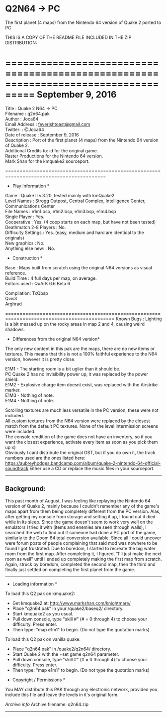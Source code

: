 # Q2N64 -> PC
The first planet (4 maps) from the Nintendo 64 version of Quake 2 ported to PC

THIS IS A COPY OF THE README FILE INCLUDED IN THE ZIP DISTRIBUTION:

===================================================================================
September 9, 2016
===================================================================================

Title                   : Quake 2 N64 -> PC<br>
Filename                : q2n64.pak <br>
Author                  : Joca64 <br>
Email Address           : feverishtoast@gmail.com <br>
Twitter:		: @Joca64 <br>
Date of release		: September 9, 2016 <br>
Description		: Port of the first planet (4 maps) from the Nintendo 64 version of Quake 2. <br>
Additional Credits to:	id for the original game.<br>
			Raster Productions for the Nintendo 64 version.<br>
			Mark Shan for the kmquake2 sourceport.<br>
			

=========================================================================================

* Play Information *

Game			: Quake II v.3.20, tested mainly with kmQuake2 <br>
Level Names      	: Strogg Outpost, Central Complex, Intelligence Center, Communications Center<br>
File Names		: e1m1.bsp, e1m2.bsp, e1m3.bsp, e1m4.bsp<br>
Single Player           : Yes.<br>
Cooperative 		: Yes. (4 coop starts on each map, but have not been tested)<br>
Deathmatch 2-8 Players  : No.<br>
Difficulty Settings     : Yes. (easy, medium and hard are identical to the originals)<br>
New graphics		: No.<br>
Anything else new:	: No.<br>

* Construction *

Base            : Maps built from scratch using the original N64 versions as visual reference.<br>
Build Time      : 4 full days per map, on average.<br>
Editors used    : QuArK 6.6 Beta 6<br>
		   	  

Compilation:	TxQbsp<br>
		Qvis3<br>
		Arghrad<br>

		
============================================================================================
Known Bugs      : Lighting is a bit messed up on the rocky areas in map 2 and 4, causing weird shadows.


* Differences from the original N64 version*

The only new content in this pak are the maps, there are no new items or textures. This means that this is not a 100% faithful experience to the N64 version, however it is pretty close.

E1M1 -	The starting room is a bit uglier than it should be.<br>
	PC Quake 2 has no invisibility power up, it was replaced by the power shield.<br>
E1M2 -	Explosive charge item doesnt exist, was replaced with the Airstrike marker.<br>
E1M3 -	Nothing of note.<br>
E1M4 -	Nothing of note.<br>

Scrolling textures are much less versatile in the PC version, these were not included.<br>
All custom textures from the N64 version were replaced by the closest match from the default PC textures. None of the level intermission screens were included.<br>
The console rendition of the game does not have an inventory, so if you want the closest experience, activate every item as soon as you pick them up x)<br>
Obviously I cant distribute the original OST, but if you do own it, the track numbers used are the ones listed here: https://aubreyhodges.bandcamp.com/album/quake-2-nintendo-64-official-soundtrack Either use a CD or replace the music files in your sourceport.<br>


--------------------------------------------------------------
Background:
--------------------------------------------------------------
This past month of August, I was feeling like replaying the Nintendo 64 version of Quake 2, mainly 
because I couldn't remember any of the game's maps apart from them being completely different
from the PC version. Alas, after getting my console from storage and setting it up, I found out
it died while in its sleep. Since the game doesn't seem to work very well on the emulators I tried it
with (items and enemies are seen through walls), I searched the web to find out if someone had done a PC
port of the game, similarly to the Doom 64 total conversion available. Since all I could uncover were
forum posts of people complaining that said mod was nowhere to be found I got frustrated.
Due to boredom, I started to recreate the big water room from the first map. After completing
it, I figured, "I'll just make the next room as well" until I ended up completely making the
first map from scratch. Again, struck by boredom, completed the second map, then the third and 
finally just settled on completing the first planet from the game.

--------------------------------------------------------------

* Loading information *

To load this Q2 pak on kmquake2:
- Get kmquake2 at: http://www.markshan.com/knightmare/
- Place "q2n64.pak" in your /quake2/baseq2/ directory.
- Start kmquake2 as you usual.
- Pull down console, type "skill #" (# = 0 through 4) to choose your difficulty. Press enter.
- Then type: "map e1m1" to begin.
(Do not type the quotation marks)

To load this Q2 pak on vanilla quake:
- Place "q2n64.pak" in /quake2/q2n64/ directory.
- Start Quake 2 with the +set game q2n64 parameter.
- Pull down console, type "skill #" (# = 0 through 4) to choose your difficulty. Press enter.
- Then type: "map e1m1" to begin.
(Do not type the quotation marks)
		 

* Copyright / Permissions *

You MAY distribute this PAK through any electronic network, provided you include this file 
and leave the levels in it's original form.

*Archive info*
Archive filename: q2n64.zip

---------
